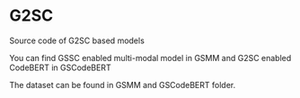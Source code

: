 # G2SC
Source code of G2SC based models

You can find GSSC enabled multi-modal model in GSMM and G2SC enabled CodeBERT in GSCodeBERT

The dataset can be found in GSMM and GSCodeBERT folder.
